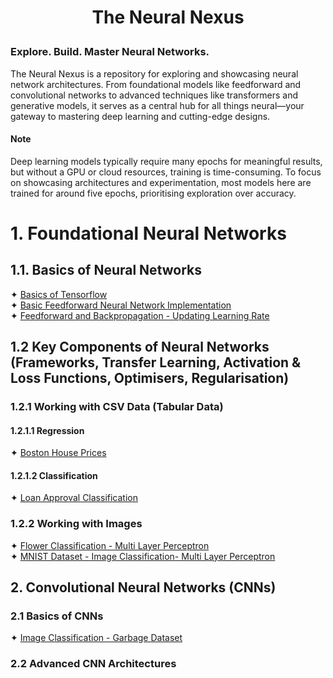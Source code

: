 # <p align="center">The Neural Nexus</p>
### Explore. Build. Master Neural Networks.

The Neural Nexus is a repository for exploring and showcasing neural network architectures. From foundational models 
like feedforward and convolutional networks to advanced techniques like transformers and generative models, it serves as 
a central hub for all things neural—your gateway to mastering deep learning and cutting-edge designs.

#### Note
Deep learning models typically require many epochs for meaningful results, but without a GPU or cloud resources, 
training is time-consuming. To focus on showcasing architectures and experimentation, most models here are trained for 
around five epochs, prioritising exploration over accuracy.

# 1. Foundational Neural Networks
## 1.1. Basics of Neural Networks
✦ [Basics of Tensorflow]() <br/>
✦ [Basic Feedforward Neural Network Implementation](a.%20Jupyter%20Notebooks/Basic%20Feedforward%20Neural%20Network%20Implementation.ipynb)<br/>
✦ [Feedforward and Backpropagation - Updating Learning Rate](a.%20Jupyter%20Notebooks/Feedforward%20and%20Backpropagation%20-%20Updating%20Learning%20Rate.ipynb)<br/>

## 1.2 Key Components of Neural Networks (Frameworks, Transfer Learning, Activation & Loss Functions, Optimisers, Regularisation)
### 1.2.1 Working with CSV Data (Tabular Data)
#### 1.2.1.1 Regression
✦ [Boston House Prices](a.%20Jupyter%20Notebooks/Boston%20House%20Prices%20-%20Regression.ipynb)<br />

#### 1.2.1.2 Classification
✦ [Loan Approval Classification](a.%20Jupyter%20Notebooks/Loan%20Approval%20Classification.ipynb)<br/>

### 1.2.2 Working with Images
✦ [Flower Classification - Multi Layer Perceptron](a.%20Jupyter%20Notebooks/Image%20Classification%20-%20Flowers%20Dataset%20-%20Multi%20Layer%20Percepton.ipynb)<br/>
✦ [MNIST Dataset - Image Classification- Multi Layer Perceptron](a.%20Jupyter%20Notebooks/Image%20Classification%20-%20MNIST%20Dataset%20-%20Multi%20Layer%20Perceptron.ipynb) <br />

## 2. Convolutional Neural Networks (CNNs)  
### 2.1 Basics of CNNs
✦ [Image Classification - Garbage Dataset](a.%20Jupyter%20Notebooks/Image%20Classification%20-%20Garbage%20Dataset%20-%20CNN.ipynb)<br />

### 2.2 Advanced CNN Architectures 


